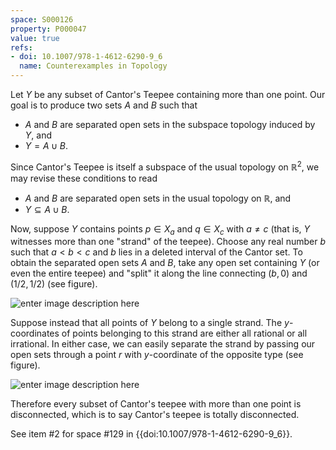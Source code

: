 ```yaml
---
space: S000126
property: P000047
value: true
refs:
- doi: 10.1007/978-1-4612-6290-9_6
  name: Counterexamples in Topology
---
```


Let $Y$ be any subset of Cantor's Teepee containing more than one point. Our goal is to produce two sets $A$ and $B$ such that

*  $A$ and $B$ are separated open sets in the subspace topology induced by $Y$, and
*  $Y = A \cup B$.

Since Cantor's Teepee is itself a subspace of the usual topology on $\mathbb{R}^2$, we may revise these conditions to read

*  $A$ and $B$ are separated open sets in the usual topology on $\mathbb{R}$, and
*  $Y \subseteq A \cup B$.

Now, suppose $Y$ contains points $p \in X_a$ and $q \in X_c$ with $a \neq c$ (that is, $Y$ witnesses more than one "strand" of the teepee). Choose any real number $b$ such that $a < b < c$ and $b$ lies in a deleted interval of the Cantor set. To obtain the separated open sets $A$ and $B$, take any open set containing $Y$ (or even the entire teepee) and "split" it along the line connecting $(b,0)$ and $(1/2,1/2)$ (see figure).

![enter image description here](http://i.stack.imgur.com/S2yxj.png)

Suppose instead that all points of $Y$ belong to a single strand. The $y$-coordinates of points belonging to this strand are either all rational or all irrational. In either case, we can easily separate the strand by passing our open sets through a point $r$ with $y$-coordinate of the opposite type (see figure).

![enter image description here](http://i.stack.imgur.com/qF3Lx.png)

Therefore every subset of Cantor's teepee with more than one point is disconnected, which is to say Cantor's teepee is totally disconnected.

See item #2 for space #129 in {{doi:10.1007/978-1-4612-6290-9_6}}.

